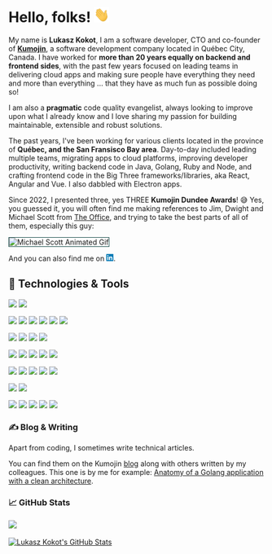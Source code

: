 
# Hello, folks! <img src="./images/wave.gif" width="30px" height="30px" />

My name is **Lukasz Kokot**, I am a software developer, CTO and co-founder of **[Kumojin][1]**, a software development company located in Québec City, Canada. I have worked for **more than 20 years equally on backend and frontend sides**, with the past few years focused on leading teams in delivering cloud apps and making sure people have everything they need and more than everything ... that they have as much fun as possible doing so!

I am also a **pragmatic** code quality evangelist, always looking to improve upon what I already know and I love sharing my passion for building maintainable, extensible and robust solutions. 

The past years, I've been working for various clients located in the province of **Québec, and the San Fransisco Bay area**. 
Day-to-day included leading multiple teams, migrating apps to cloud platforms, improving developer productivity, writing backend code in Java, Golang, Ruby and Node, and crafting frontend code in the Big Three frameworks/libraries, aka React, Angular and Vue. I also dabbled with Electron apps.

Since 2022, I presented three, yes THREE **Kumojin Dundee Awards**! 😅 
Yes, you guessed it, you will often find me making references to Jim, Dwight and Michael Scott from [The Office]([4]), and trying to take the best parts of all of them, especially this guy:

<img src="https://media.giphy.com/media/xoV4JZ3cBaSGngdxxl/giphy.gif" width="200" alt="Michael Scott Animated Gif" title="Michael Scott" style="border: 1px solid #0C4441" />

And you can also find me on [<img src="./images/linkedin-logo-3.webp" width="14px" height="14px" />][2].

## 🔧 Technologies & Tools
![](https://img.shields.io/badge/Nano-informational?style=flat&logo=nano&logoColor=EBFBFB&color=0C4441)
![](https://img.shields.io/badge/Visual%20Studio%20Code-informational?style=flat&logo=visual-studio-code&logoColor=EBFBFB&color=0C4441)

![](https://img.shields.io/badge/Java-informational?style=flat&logo=openjdk&logoColor=EBFBFB&color=0C4441)
![](https://img.shields.io/badge/Javacript-informational?style=flat&logo=javascript&logoColor=EBFBFB&color=0C4441)
![](https://img.shields.io/badge/Kotlin-informational?style=flat&logo=kotlin&logoColor=EBFBFB&color=0C4441)
![](https://img.shields.io/badge/Golang-informational?style=flat&logo=go&logoColor=EBFBFB&color=0C4441)
![](https://img.shields.io/badge/Ruby-informational?style=flat&logo=ruby&logoColor=EBFBFB&color=0C4441)
![](https://img.shields.io/badge/TypeScript-informational?style=flat&logo=typescript&logoColor=EBFBFB&color=0C4441)

![](https://img.shields.io/badge/Electron-informational?style=flat&logo=electron&logoColor=EBFBFB&color=0C4441)
![](https://img.shields.io/badge/NestJS-informational?style=flat&logo=nestjs&logoColor=EBFBFB&color=0C4441)
![](https://img.shields.io/badge/NodeJS-informational?style=flat&logo=node.js&logoColor=EBFBFB&color=0C4441)
![](https://img.shields.io/badge/Spring-informational?style=flat&logo=spring&logoColor=EBFBFB&color=0C4441)

![](https://img.shields.io/badge/Angular-informational?style=flat&logo=angular&logoColor=EBFBFB&color=0C4441)
![](https://img.shields.io/badge/Mui-informational?style=flat&logo=mui&logoColor=EBFBFB&color=0C4441)
![](https://img.shields.io/badge/React-informational?style=flat&logo=react&logoColor=EBFBFB&color=0C4441)
![](https://img.shields.io/badge/Vue-informational?style=flat&logo=vue.js&logoColor=EBFBFB&color=0C4441)
![](https://img.shields.io/badge/Vuetify-informational?style=flat&logo=vuetify&logoColor=EBFBFB&color=0C4441)

![](https://img.shields.io/badge/Couchbase-informational?style=flat&logo=sqlite&logoColor=EBFBFB&color=0C4441)
![](https://img.shields.io/badge/MySQL-informational?style=flat&logo=mysql&logoColor=EBFBFB&color=0C4441)
![](https://img.shields.io/badge/PostgreSQL-informational?style=flat&logo=postgresql&logoColor=EBFBFB&color=0C4441)
![](https://img.shields.io/badge/Sqlite-informational?style=flat&logo=sqlite&logoColor=EBFBFB&color=0C4441)
![](https://img.shields.io/badge/MongoDB-informational?style=flat&logo=sqlite&logoColor=EBFBFB&color=0C4441)

![](https://img.shields.io/badge/Linux-informational?style=flat&logo=linux&logoColor=EBFBFB&color=0C4441)
![](https://img.shields.io/badge/Mac%20OS-informational?style=flat&logo=macos&logoColor=EBFBFB&color=0C4441)

![](https://img.shields.io/badge/AWS-informational?style=flat&logo=amazon-aws&logoColor=EBFBFB&color=0C4441)
![](https://img.shields.io/badge/Azure-informational?style=flat&logo=microsoft-azure&logoColor=EBFBFB&color=0C4441)
![](https://img.shields.io/badge/CircleCI-informational?style=flat&logo=circleci&logoColor=EBFBFB&color=0C4441)
![](https://img.shields.io/badge/Docker-informational?style=flat&logo=docker&logoColor=EBFBFB&color=0C4441)
![](https://img.shields.io/badge/Github-informational?style=flat&logo=github&logoColor=EBFBFB&color=0C4441)


### &#x270d; Blog & Writing

Apart from coding, I sometimes write technical articles. 

You can find them on the Kumojin [blog][3] along with others written by my colleagues.
This one is by me for example:
[Anatomy of a Golang application with a clean architecture](https://kumojin.com/en/anatomy-golang-app-a-clean-architecture/).

### &#x1f4c8; GitHub Stats

<a href="https://github.com/LukaszKokot/LukaszKokot">
  <img align="center" src="https://github-readme-stats-git-masterrstaa-rickstaa.vercel.app/api/top-langs/?username=LukaszKokot&hide=java,html,tex&title_color=EBFBFB&text_color=EBFBFB&icon_color=2bbc8a&bg_color=0C4441&border_color=0C4441&langs_count=3" />
</a>
<br />
<br />
<a href="https://github.com/LukaszKokot/LukaszKokot">
  <img align="center" src="https://github-readme-stats-git-masterrstaa-rickstaa.vercel.app/api?username=LukaszKokot&show_icons=true&line_height=27&count_private=true&title_color=EBFBFB&text_color=EBFBFB&icon_color=2bbc8a&bg_color=0C4441&border_color=0C4441" alt="Lukasz Kokot's GitHub Stats" />
</a>

<!-- links to your social media accounts -->

[1]: https://kumojin.com
[2]: https://www.linkedin.com/in/lukasz-kokot/
[3]: https://kumojin.com/en/blog/
[4]: https://www.imdb.com/title/tt0386676/

<!-- Resources -->
<!-- Icons: https://simpleicons.org/ -->
<!-- GitHub Stats: https://github.com/anuraghazra/github-readme-stats -->
<!-- Emojis: https://emojipedia.org/emoji/ -->
<!-- HTML Emojis: https://www.fileformat.info/index.htm -->
<!-- Shields: https://shields.io/ -->
<!-- Awesome GitHub Profile README: https://github.com/abhisheknaiidu/awesome-github-profile-readme -->
